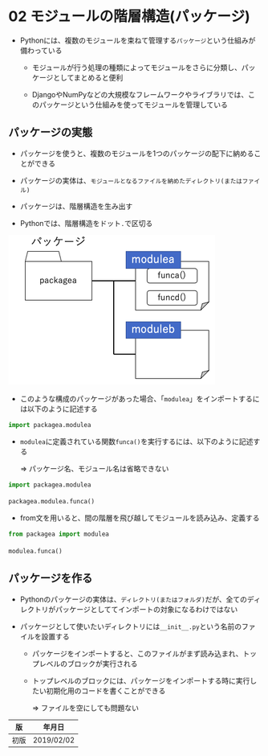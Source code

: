02 モジュールの階層構造(パッケージ)
==============================

* Pythonには、複数のモジュールを束ねて管理する`パッケージ`という仕組みが備わっている

  * モジュールが行う処理の種類によってモジュールをさらに分類し、パッケージとしてまとめると便利

  * DjangoやNumPyなどの大規模なフレームワークやライブラリでは、このパッケージという仕組みを使ってモジュールを管理している



## パッケージの実態

* パッケージを使うと、複数のモジュールを1つのパッケージの配下に納めることができる

* パッケージの実体は、`モジュールとなるファイルを納めたディレクトリ(またはファイル)`

* パッケージは、階層構造を生み出す

* Pythonでは、階層構造をドット`.`で区切る

![階層構造](./images/階層構造.png)

* このような構成のパッケージがあった場合、「`modulea`」をインポートするには以下のように記述する

```python
import packagea.modulea
```

* `modulea`に定義されている関数`funca()`を実行するには、以下のように記述する

  => パッケージ名、モジュール名は省略できない

```python
import packagea.modulea

packagea.modulea.funca()
```

* from文を用いると、間の階層を飛び越してモジュールを読み込み、定義する

```python
from packagea import modulea

modulea.funca()
```



## パッケージを作る

* Pythonのパッケージの実体は、`ディレクトリ(またはフォルダ)`だが、全てのディレクトリがパッケージとしててインポートの対象になるわけではない

* パッケージとして使いたいディレクトリには`__init__.py`という名前のファイルを設置する

  * パッケージをインポートすると、このファイルがまず読み込まれ、トップレベルのブロックが実行される

  * トップレベルのブロックには、パッケージをインポートする時に実行したい初期化用のコードを書くことができる

    => ファイルを空にしても問題ない



| 版 |  年月日   |
|---|----------|
|初版|2019/02/02|
